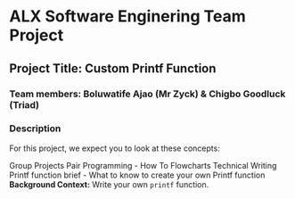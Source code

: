 # ALX Software Enginering Team Project

## Project Title: Custom Printf Function

### Team members: Boluwatife Ajao (Mr Zyck) & Chigbo Goodluck (Triad)

### Description

For this project, we expect you to look at these concepts:

Group Projects
Pair Programming - How To
Flowcharts
Technical Writing
Printf function brief - What to know to create your own Printf function
**Background Context:** Write your own ```printf``` function.
